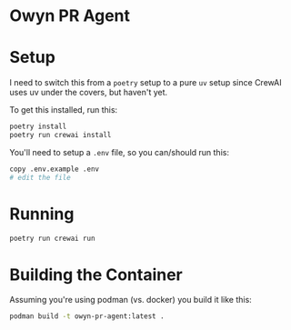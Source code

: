 # Owyn PR Agent

# Setup

I need to switch this from a ```poetry``` setup to a pure ```uv``` setup since CrewAI uses uv
under the covers, but haven't yet.

To get this installed, run this:

```bash
poetry install
poetry run crewai install
```

You'll need to setup a ```.env``` file, so you can/should run this:

```bash
copy .env.example .env
# edit the file
```

# Running

```bash
poetry run crewai run
```

# Building the Container

Assuming you're using podman (vs. docker) you build it like this:

```bash
podman build -t owyn-pr-agent:latest .
```